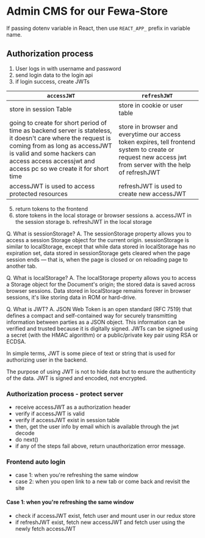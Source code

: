 # Admin CMS for our Fewa-Store

If passing dotenv variable in React, then use `REACT_APP_` prefix in variable name.

## Authorization process

1. User logs in with username and password
2. send login data to the login api
3. if login success, create JWTs

| `accessJWT`                                                                                                                                                                                                                                       | `refreshJWT`                                                                                                                                              |
| ------------------------------------------------------------------------------------------------------------------------------------------------------------------------------------------------------------------------------------------------- | --------------------------------------------------------------------------------------------------------------------------------------------------------- |
| store in session Table                                                                                                                                                                                                                            | store in cookie or user table                                                                                                                             |
| going to create for short period of time as backend server is stateless, it doesn't care where the request is coming from as long as accessJWT is valid and some hackers can access access accessjwt and access pc so we create it for short time | store in browser and everytime our access token expires, tell frontend system to create or request new access jwt from server with the help of refreshJWT |
| accessJWT is used to access protected resources                                                                                                                                                                                                   | refreshJWT is used to create new accessJWT                                                                                                                |

5. return tokens to the frontend
6. store tokens in the local storage or browser sessions
   a. accessJWT in the session storage
   b. refreshJWT in the local storage

Q. What is sessionStorage?
A. The sessionStorage property allows you to access a session Storage object for the current origin. sessionStorage is similar to localStorage, except that while data stored in localStorage has no expiration set, data stored in sessionStorage gets cleared when the page session ends — that is, when the page is closed or on reloading page to another tab.

Q. What is localStorage?
A. The localStorage property allows you to access a Storage object for the Document's origin; the stored data is saved across browser sessions. Data stored in localStorage remains forever in browser sessions, it's like storing data in ROM or hard-drive.

Q. What is JWT?
A. JSON Web Token is an open standard (RFC 7519) that defines a compact and self-contained way for securely transmitting information between parties as a JSON object. This information can be verified and trusted because it is digitally signed. JWTs can be signed using a secret (with the HMAC algorithm) or a public/private key pair using RSA or ECDSA.

In simple terms, JWT is some piece of text or string that is used for authorizing user in the backend.

The purpose of using JWT is not to hide data but to ensure the authenticity of the data. JWT is signed and encoded, not encrypted.

### Authorization process - protect server

- receive accessJWT as a authorization header
- verify if accessJWT is valid
- verify if accessJWT exist in session table
- then, get the user info by email which is available through the jwt decode
- do next()
- if any of the steps fail above, return unauthorization error message.

### Frontend auto login

- case 1: when you're refreshing the same window
- case 2: when you open link to a new tab or come back and revisit the site

#### Case 1: when you're refreshing the same window

- check if accessJWT exist, fetch user and mount user in our redux store
- if refreshJWT exist, fetch new accessJWT and fetch user using the newly fetch accessJWT
